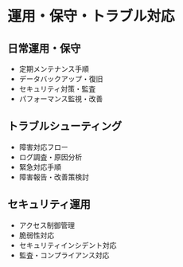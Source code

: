 # 運用・保守・トラブル対応

## 日常運用・保守

- 定期メンテナンス手順
- データバックアップ・復旧
- セキュリティ対策・監査
- パフォーマンス監視・改善

## トラブルシューティング

- 障害対応フロー
- ログ調査・原因分析
- 緊急対応手順
- 障害報告・改善策検討

## セキュリティ運用

- アクセス制御管理
- 脆弱性対応
- セキュリティインシデント対応
- 監査・コンプライアンス対応
